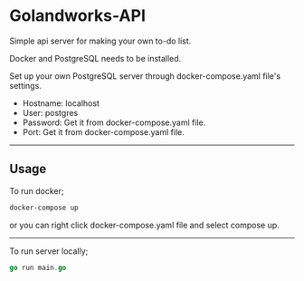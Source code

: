 # Golandworks-API

Simple api server for making your own to-do list.

Docker and PostgreSQL needs to be installed.

Set up your own PostgreSQL server through docker-compose.yaml file's settings.

- Hostname: localhost
- User: postgres
- Password: Get it from docker-compose.yaml file.
- Port: Get it from docker-compose.yaml file.

---

## Usage

To run docker;

```bash
docker-compose up
```

or you can right click docker-compose.yaml file and select compose up.

---

To run server locally;

```go
go run main.go
```